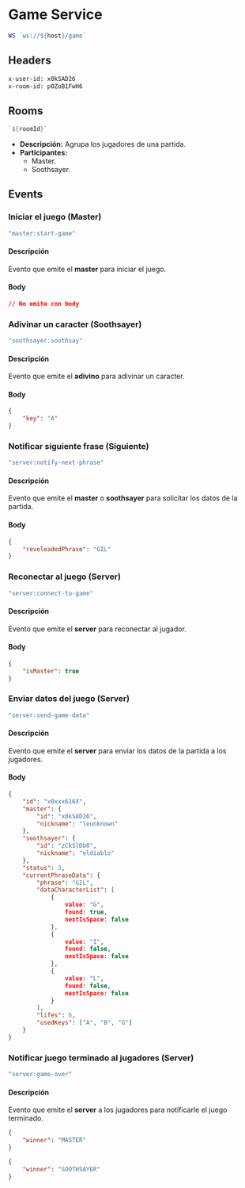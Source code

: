 # Game Service

```js
WS `ws://${host}/game`
```

## Headers
```txt
x-user-id: x0kSAD26
x-room-id: p0ZoB1FwH6
```

## Rooms

```js
`${roomId}`
```
*  **Descripción:** Agrupa los jugadores de una partida.
*  **Participantes:** 
    * Master.
    * Soothsayer.

## Events

### Iniciar el juego (Master)

```js
"master:start-game"
```

#### Descripción
Evento que emite el **master** para iniciar el juego.

#### Body

```json
// No emite con body
```

### Adivinar un caracter (Soothsayer)

```js
"soothsayer:soothsay"
```

#### Descripción
Evento que emite el **adivino** para adivinar un caracter.

#### Body

```json
{
    "key": "A"
}
```

### Notificar siguiente frase (Siguiente)

```js
"server:notify-next-phrase"
```

#### Descripción
Evento que emite el **master** o **soothsayer** para solicitar los datos de la partida.

#### Body

```json
{
    "reveleadedPhrase": "GIL"
}
```


### Reconectar al juego (Server)

```js
"server:connect-to-game"
```

#### Descripción
Evento que emite el **server** para reconectar al jugador.

#### Body

```json
{
    "isMaster": true 
}
```

### Enviar datos del juego (Server)

```js
"server:send-game-data"
```

#### Descripción
Evento que emite el **server** para enviar los datos de la partida a los jugadores.

#### Body

```json
{
    "id": "x0xxx616X",
    "master": {
        "id": "x0kSAD26",
        "nickname": "leunknown"
    },
    "soothsayer": {
        "id": "zCkSlDb0",
        "nickname": "eldiablo"
    },
    "status": 3,
    "currentPhraseData": {
        "phrase": "GIL",
        "dataCharacterList": [
            {
                value: "G",
                found: true,
                nextIsSpace: false
            },
            {
                value: "I",
                found: false,
                nextIsSpace: false
            },
            {
                value: "L",
                found: false,
                nextIsSpace: false
            }
        ],
        "lifes": 6,
        "usedKeys": ["A", "B", "G"]
    }
}
```

### Notificar juego terminado al jugadores (Server)

```js
"server:game-over"
```

#### Descripción
Evento que emite el **server** a los jugadores para notificarle el juego terminado.

```json
{
    "winner": "MASTER"
}
```
```json
{
    "winner": "SOOTHSAYER"
}
```